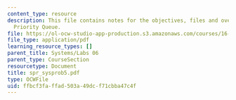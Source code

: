 ```yaml
---
content_type: resource
description: This file contains notes for the objectives, files and overview for Graphical
  Priority Queue.
file: https://ol-ocw-studio-app-production.s3.amazonaws.com/courses/16-01-unified-engineering-i-ii-iii-iv-fall-2005-spring-2006/ffbcf3faffad503a49dcf71cbba47c4f_spr_sysprob5.pdf
file_type: application/pdf
learning_resource_types: []
parent_title: Systems/Labs 06
parent_type: CourseSection
resourcetype: Document
title: spr_sysprob5.pdf
type: OCWFile
uid: ffbcf3fa-ffad-503a-49dc-f71cbba47c4f
---
```


